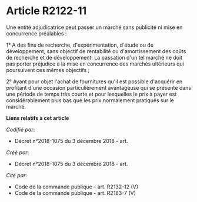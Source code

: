 # Article R2122-11

Une entité adjudicatrice peut passer un marché sans publicité ni mise en concurrence préalables :

1° A des fins de recherche, d'expérimentation, d'étude ou de développement, sans objectif de rentabilité ou d'amortissement
des coûts de recherche et de développement. La passation d'un tel marché ne doit pas porter préjudice à la mise en
concurrence des marchés ultérieurs qui poursuivent ces mêmes objectifs ;

2° Ayant pour objet l'achat de fournitures qu'il est possible d'acquérir en profitant d'une occasion particulièrement
avantageuse qui se présente dans une période de temps très courte et pour lesquelles le prix à payer est considérablement
plus bas que les prix normalement pratiqués sur le marché.

**Liens relatifs à cet article**

_Codifié par_:

  - Décret n°2018-1075 du 3 décembre 2018 - art.

_Créé par_:

  - Décret n°2018-1075 du 3 décembre 2018 - art.

_Cité par_:

  - Code de la commande publique - art. R2132-12 (V)
  - Code de la commande publique - art. R2183-7 (V)
